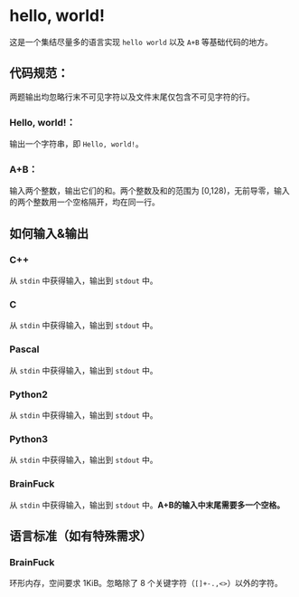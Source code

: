 # hello, world!
这是一个集结尽量多的语言实现 `hello world` 以及 `A+B` 等基础代码的地方。

## 代码规范：
两题输出均忽略行末不可见字符以及文件末尾仅包含不可见字符的行。
### Hello, world!：
输出一个字符串，即 `Hello, world!`。
### A+B：
输入两个整数，输出它们的和。两个整数及和的范围为 [0,128)，无前导零，输入的两个整数用一个空格隔开，均在同一行。

## 如何输入&输出
### C++
从 `stdin` 中获得输入，输出到 `stdout` 中。
### C
从 `stdin` 中获得输入，输出到 `stdout` 中。
### Pascal
从 `stdin` 中获得输入，输出到 `stdout` 中。
### Python2
从 `stdin` 中获得输入，输出到 `stdout` 中。
### Python3
从 `stdin` 中获得输入，输出到 `stdout` 中。
### BrainFuck
从 `stdin` 中获得输入，输出到 `stdout` 中。**A+B的输入中末尾需要多一个空格。**

## 语言标准（如有特殊需求）
### BrainFuck
环形内存，空间要求 1KiB。忽略除了 8 个关键字符（`[]+-.,<>`）以外的字符。